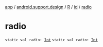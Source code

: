 [app](../../../index.md) / [android.support.design](../../index.md) / [R](../index.md) / [id](index.md) / [radio](./radio.md)

# radio

`static val radio: `[`Int`](https://kotlinlang.org/api/latest/jvm/stdlib/kotlin/-int/index.html)
`static val radio: `[`Int`](https://kotlinlang.org/api/latest/jvm/stdlib/kotlin/-int/index.html)